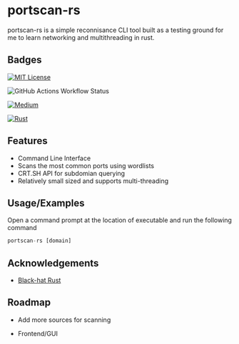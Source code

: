 
# portscan-rs

portscan-rs is a simple reconnisance CLI tool built as a testing ground for me to learn networking and multithreading in rust.






## Badges
[![MIT License](https://img.shields.io/badge/License-MIT-green.svg)](https://choosealicense.com/licenses/mit/) 

![GitHub Actions Workflow Status](https://img.shields.io/github/actions/workflow/status/kol-mikaelson/portscan-rs/rust.yml)

[![Medium](https://img.shields.io/badge/Medium-12100E?style=for-the-badge&logo=medium&logoColor=white)](https://medium.com/@kol-mikaelson)

[![Rust](https://img.shields.io/badge/Rust-000000?style=for-the-badge&logo=rust&logoColor=white)]()
## Features

- Command Line Interface
- Scans the most common ports using wordlists
- CRT.SH API for subdomian querying
- Relatively small sized and supports multi-threading


## Usage/Examples
Open a command prompt at the location of executable and run the following command
```javascript
portscan-rs [domain]

```
## Acknowledgements

 - [Black-hat Rust](https://kerkour.com/black-hat-rust)


## Roadmap

- Add more sources for scanning

- Frontend/GUI

